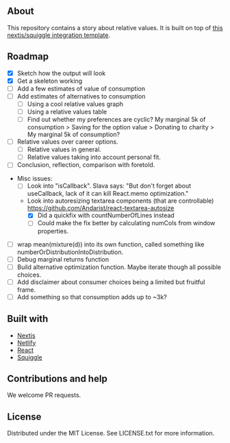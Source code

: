 ## About

This repository contains a story about relative values. It is built on top of [this nextjs/squiggle integration template](). 

## Roadmap

- [x] Sketch how the output will look
- [x] Get a skeleton working
- [ ] Add a few estimates of value of consumption
- [ ] Add estimates of alternatives to consumption
  - [ ] Using a cool relative values graph
  - [ ] Using a relative values table
  - [ ] Find out whether my preferences are cyclic? My marginal 5k of consumption > Saving for the option value > Donating to charity > My marginal 5k of consumption?
- [ ] Relative values over career options.
  - [ ] Relative values in general.
  - [ ] Relative values taking into account personal fit.
- [ ] Conclusion, reflection, comparison with foretold.
- Misc issues:
  - [ ] Look into "isCallback". Slava says: "But don't forget about useCallback, lack of it can kill React.memo optimization."
  - Look into autoresizing textarea components (that are controllable) <https://github.com/Andarist/react-textarea-autosize>
    - [x] Did a quickfix with countNumberOfLines instead
    - [ ] Could make the fix better by calculating numCols from window properties. 
- [ ] wrap mean(mixture(d)) into its own function, called something like numberOrDistributionIntoDistribution. 
- [ ] Debug marginal returns function
- [ ] Build alternative optimization function. Maybe iterate though all possible choices.
- [ ] Add disclaimer about consumer choices being a limited but fruitful frame. 
- [ ] Add something so that consumption adds up to ~3k?

## Built with

- [Nextjs](https://nextjs.org/)
- [Netlify](https://github.com/netlify/netlify-plugin-nextjs/#readme)
- [React](https://reactjs.org/)
- [Squiggle](https://www.squiggle-language.com/)


## Contributions and help

We welcome PR requests.

## License

Distributed under the MIT License. See LICENSE.txt for more information.
